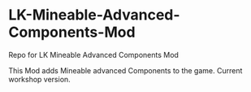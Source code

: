 # LK-Mineable-Advanced-Components-Mod
Repo for LK Mineable Advanced Components Mod


This Mod adds Mineable advanced Components to the game. Current workshop version.
